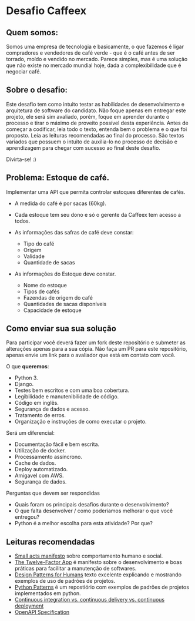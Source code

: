 # Desafio Caffeex

## Quem somos:

Somos uma empresa de tecnologia e basicamente, o que fazemos é ligar compradores e vendedores de café verde - que é o café antes de ser torrado, moído e vendido no mercado. Parece simples, mas é uma solução que não existe no mercado mundial hoje, dada a complexibilidade que é negociar café.

## Sobre o desafio:
Este desafio tem como intuito testar as habilidades de desenvolvimento e arquitetura de software do candidato. Não foque apenas em entregar este projeto, ele será sim avaliado, porém, foque em aprender durante o processo e tirar o máximo de proveito possível desta experiência. 
Antes de começar a codificar, leia todo o texto, entenda bem o problema e o que foi proposto. Leia as leituras recomendadas ao final do processo. São textos variados que possuem o intuito de auxilia-lo no processo de decisão e aprendizagem para chegar com sucesso ao final deste desafio.

Divirta-se! :)

## Problema: Estoque de café.

Implementar uma API que permita controlar estoques diferentes de cafés.
  
- A medida do café é por sacas (60kg).
- Cada estoque tem seu dono e só o gerente da Caffeex tem acesso a todos.

- As informações das safras de café deve constar:
  - Tipo do café
  - Origem
  - Validade
  - Quantidade de sacas

- As informações do Estoque deve constar.
  - Nome do estoque
  - Tipos de cafés
  - Fazendas de origem do café
  - Quantidades de sacas disponíveis
  - Capacidade de estoque


## Como enviar sua sua solução
Para participar você deverá fazer um fork deste repositório e submeter as alterações apenas para a sua cópia. Não faça um PR para este repositório, apenas envie um link para o avaliador que está em contato com você.

O que **queremos**:

- Python 3.
- Django.
- Testes bem escritos e com uma boa cobertura.
- Legibilidade e manutenibilidade de código.
- Código em inglês.
- Segurança de dados e acesso.
- Tratamento de erros.
- Organização e instruções de como executar o projeto.

Será um diferencial:

- Documentação fácil e bem escrita.
- Utilização de docker.
- Processamento assíncrono.
- Cache de dados.
- Deploy automatizado.
- Amigavel com AWS.
- Segurança de dados.

Perguntas que devem ser respondidas

- Quais foram os principais desafios durante o desenvolvimento?
- O que falta desenvolver / como poderiamos melhorar o que você entregou?
- Python é a melhor escolha para esta atividade? Por que?


## Leituras recomendadas
- [Small acts manifesto](http://smallactsmanifesto.org/) sobre comportamento humano e social.
- [The Twelve-Factor App](https://12factor.net/pt_br/) é manifesto sobre o desenvolvimento e boas práticas para facilitar a manutenção de softwares.
- [Design Patterns for Humans](https://github.com/kamranahmedse/design-patterns-for-humans) texto excelente explicando e mostrando exemplos de uso de padrões de projetos.
- [Python Patterns](https://github.com/faif/python-patterns) é um repostiório com exemplos de padrões de projetos implementados em python.
- [Continuous integration vs. continuous delivery vs. continuous deployment](https://www.atlassian.com/continuous-delivery/principles/continuous-integration-vs-delivery-vs-deployment)
- [OpenAPI Specification](https://github.com/OAI/OpenAPI-Specification/blob/master/versions/2.0.md#operation-object)
